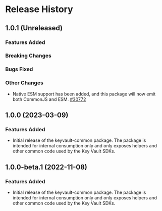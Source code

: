 # Release History

## 1.0.1 (Unreleased)

### Features Added

### Breaking Changes

### Bugs Fixed

### Other Changes

- Native ESM support has been added, and this package will now emit both CommonJS and ESM. [#30772](https://github.com/Azure/azure-sdk-for-js/pull/30772)

## 1.0.0 (2023-03-09)

### Features Added

- Initial release of the keyvault-common package. The package is intended for internal consumption only and only exposes
  helpers and other common code used by the Key Vault SDKs.

## 1.0.0-beta.1 (2022-11-08)

### Features Added

- Initial release of the keyvault-common package. The package is intended for internal consumption only and only exposes
  helpers and other common code used by the Key Vault SDKs.
